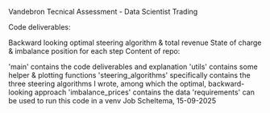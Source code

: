 Vandebron Tecnical Assessment - Data Scientist Trading

Code deliverables:

Backward looking optimal steering algorithm & total revenue
State of charge & imbalance position for each step
Content of repo:

'main' contains the code deliverables and explanation
'utils' contains some helper & plotting functions
'steering_algorithms' specifically contains the three steering algorithms I wrote, among which the optimal, backward-looking approach
'imbalance_prices' contains the data
'requirements' can be used to run this code in a venv
Job Scheltema, 15-09-2025
